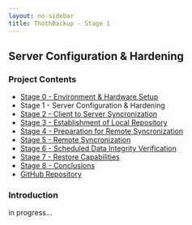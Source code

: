 ```yaml
---
layout: no-sidebar
title: ThothBackup - Stage 1
---
```


## Server Configuration & Hardening ##

### Project Contents ###
* [Stage 0 - Environment & Hardware Setup][1]
* Stage 1 - Server Configuration & Hardening
* [Stage 2 - Client to Server Syncronization][3]
* [Stage 3 - Establishment of Local Repository][4]
* [Stage 4 - Preparation for Remote Syncronization][5]
* [Stage 5 - Remote Syncronization][6]
* [Stage 6 - Scheduled Data Integrity Verification][7]
* [Stage 7 - Restore Capabilities][8]
* [Stage 8 - Conclusions][9]
* [GitHub Repository][10]

### Introduction ###
in progress...

[1]:  /projects/thothbackup/stage-0/
[2]:  /projects/thothbackup/stage-1/
[3]:  /projects/thothbackup/stage-2/
[4]:  /projects/thothbackup/stage-3/
[5]:  /projects/thothbackup/stage-4/
[6]:  /projects/thothbackup/stage-5/
[7]:  /projects/thothbackup/stage-6/
[8]:  /projects/thothbackup/stage-7/
[9]:  /projects/thothbackup/stage-8/
[10]: https://github.com/zyradyl/ThothBackup
